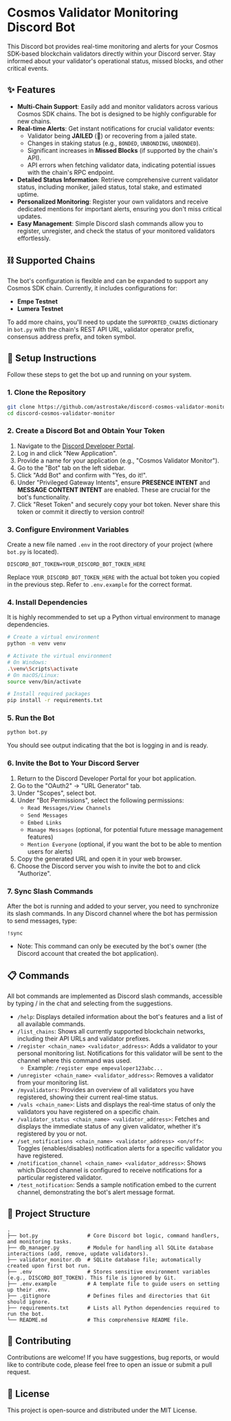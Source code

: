 # Cosmos Validator Monitoring Discord Bot

This Discord bot provides real-time monitoring and alerts for your Cosmos SDK-based blockchain validators directly within your Discord server. Stay informed about your validator's operational status, missed blocks, and other critical events.

## ✨ Features

* **Multi-Chain Support**: Easily add and monitor validators across various Cosmos SDK chains. The bot is designed to be highly configurable for new chains.
* **Real-time Alerts**: Get instant notifications for crucial validator events:
    * Validator being **JAILED** (🚨) or recovering from a jailed state.
    * Changes in staking status (e.g., `BONDED`, `UNBONDING`, `UNBONDED`).
    * Significant increases in **Missed Blocks** (if supported by the chain's API).
    * API errors when fetching validator data, indicating potential issues with the chain's RPC endpoint.
* **Detailed Status Information**: Retrieve comprehensive current validator status, including moniker, jailed status, total stake, and estimated uptime.
* **Personalized Monitoring**: Register your own validators and receive dedicated mentions for important alerts, ensuring you don't miss critical updates.
* **Easy Management**: Simple Discord slash commands allow you to register, unregister, and check the status of your monitored validators effortlessly.

## ⛓️ Supported Chains

The bot's configuration is flexible and can be expanded to support any Cosmos SDK chain. Currently, it includes configurations for:

* **Empe Testnet**
* **Lumera Testnet**

To add more chains, you'll need to update the `SUPPORTED_CHAINS` dictionary in `bot.py` with the chain's REST API URL, validator operator prefix, consensus address prefix, and token symbol.

## 🚀 Setup Instructions

Follow these steps to get the bot up and running on your system.

### 1. Clone the Repository

```bash
git clone https://github.com/astrostake/discord-cosmos-validator-monitor.git
cd discord-cosmos-validator-monitor
```

### 2. Create a Discord Bot and Obtain Your Token

1. Navigate to the [Discord Developer Portal](https://discord.com/developers/applications).
2. Log in and click "New Application".
3. Provide a name for your application (e.g., "Cosmos Validator Monitor").
4. Go to the "Bot" tab on the left sidebar.
5. Click "Add Bot" and confirm with "Yes, do it!".
6. Under "Privileged Gateway Intents", ensure **PRESENCE INTENT** and **MESSAGE CONTENT INTENT** are enabled. These are crucial for the bot's functionality.
7. Click "Reset Token" and securely copy your bot token. Never share this token or commit it directly to version control!

### 3. Configure Environment Variables

Create a new file named `.env` in the root directory of your project (where `bot.py` is located).
```dotenv
DISCORD_BOT_TOKEN=YOUR_DISCORD_BOT_TOKEN_HERE
```

Replace `YOUR_DISCORD_BOT_TOKEN_HERE` with the actual bot token you copied in the previous step. Refer to `.env.example` for the correct format.

### 4. Install Dependencies

It is highly recommended to set up a Python virtual environment to manage dependencies.

```bash
# Create a virtual environment
python -m venv venv

# Activate the virtual environment
# On Windows:
.\venv\Scripts\activate
# On macOS/Linux:
source venv/bin/activate

# Install required packages
pip install -r requirements.txt
```

### 5. Run the Bot

```bash
python bot.py
```

You should see output indicating that the bot is logging in and is ready.

### 6. Invite the Bot to Your Discord Server

1. Return to the Discord Developer Portal for your bot application.
2. Go to the "OAuth2" -> "URL Generator" tab.
3. Under "Scopes", select bot.
4. Under "Bot Permissions", select the following permissions:
    - `Read Messages/View Channels`
    - `Send Messages`
    - `Embed Links`
    - `Manage Messages` (optional, for potential future message management features)
    - `Mention Everyone` (optional, if you want the bot to be able to mention users for alerts)
5. Copy the generated URL and open it in your web browser.
6. Choose the Discord server you wish to invite the bot to and click "Authorize".

### 7. Sync Slash Commands

After the bot is running and added to your server, you need to synchronize its slash commands. In any Discord channel where the bot has permission to send messages, type:

`!sync`

- Note: This command can only be executed by the bot's owner (the Discord account that created the bot application).

## 📋 Commands
All bot commands are implemented as Discord slash commands, accessible by typing / in the chat and selecting from the suggestions.

- `/help`: Displays detailed information about the bot's features and a list of all available commands.
- `/list_chains`: Shows all currently supported blockchain networks, including their API URLs and validator prefixes.
- `/register <chain_name> <validator_address>`: Adds a validator to your personal monitoring list. Notifications for this validator will be sent to the channel where this command was used.
    - Example: `/register empe empevaloper123abc...`
- `/unregister <chain_name> <validator_address>`: Removes a validator from your monitoring list.
- `/myvalidators`: Provides an overview of all validators you have registered, showing their current real-time status.
- `/vals <chain_name>`: Lists and displays the real-time status of only the validators you have registered on a specific chain.
- `/validator_status <chain_name> <validator_address>`: Fetches and displays the immediate status of any given validator, whether it's registered by you or not.
- `/set_notifications <chain_name> <validator_address> <on/off>`: Toggles (enables/disables) notification alerts for a specific validator you have registered.
- `/notification_channel <chain_name> <validator_address>`: Shows which Discord channel is configured to receive notifications for a particular registered validator.
- `/test_notification`: Sends a sample notification embed to the current channel, demonstrating the bot's alert message format.

## 📂 Project Structure

```
.
├── bot.py                # Core Discord bot logic, command handlers, and monitoring tasks.
├── db_manager.py         # Module for handling all SQLite database interactions (add, remove, update validators).
├── validator_monitor.db  # SQLite database file; automatically created upon first bot run.
├── .env                  # Stores sensitive environment variables (e.g., DISCORD_BOT_TOKEN). This file is ignored by Git.
├── .env.example          # A template file to guide users on setting up their .env.
├── .gitignore            # Defines files and directories that Git should ignore.
├── requirements.txt      # Lists all Python dependencies required to run the bot.
└── README.md             # This comprehensive README file.
```

## 🤝 Contributing

Contributions are welcome! If you have suggestions, bug reports, or would like to contribute code, please feel free to open an issue or submit a pull request.

## 📄 License
This project is open-source and distributed under the MIT License.
